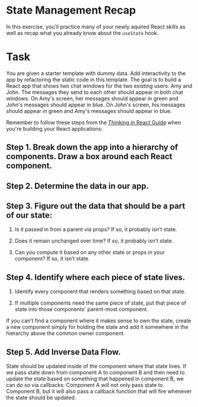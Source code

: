 # State Management Recap

In this exercise, you'll practice many of your newly aquired React skills as well as recap what you already know about the `useState` hook.

# Task

You are given a starter template with dummy data. Add interactivity to the app by refactoring the static code in this template. The goal is to build a React app that shows two chat windows for the two existing users: Amy and John. The messages they send to each other should appear in both chat windows. On Amy's screen, her messages should appear in green and John's messages should appear in blue. On John's screen, his messages should appear in green and Amy's messages should appear in blue.

Remember to follow these steps from the [Thinking in React Guide](https://reactjs.org/docs/thinking-in-react.html) when you're building your React applications:

## Step 1. Break down the app into a hierarchy of components. Draw a box around each React component.

## Step 2. Determine the data in our app.

## Step 3. Figure out the data that should be a part of our state:

1.  Is it passed in from a parent via props? If so, it probably isn’t state.

2.  Does it remain unchanged over time? If so, it probably isn’t state.

3.  Can you compute it based on any other state or props in your component?
    If so, it isn’t state.

## Step 4. Identify where each piece of state lives.

1.  Identify every component that renders something based on that state.

2.  If multiple components need the same piece of state, put that piece of state into those components' parent-most component.

If you can’t find a component where it makes sense to own the state, create a new component simply for holding the state and add it somewhere in the hierarchy above the common owner component.

## Step 5. Add Inverse Data Flow.

State should be updated inside of the component where that state lives. If we pass state down from component A to component B and then need to update the state based on something that happened in component B, we can do so via callbacks: Component A will not only pass state to Component B, but it will also pass a callback function that will fire whenever the state should be updated.
